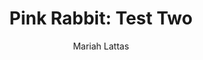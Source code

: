 ---
# Episode Settings
title: "Pink Rabbit: Test Two"
air-time: "6:30 PM"
link: "http://radioadelaide.org.au/program/pink-rabbit/2019-10-31"
description: "Benito gives a heart-rending rendition of Robin Thicke's Blurred Lines, while Mariah's secret love of Fortnite is uncovered."
stations: ["Radio Adelaide 101.5", "JOY 94.9 in Melbourne", "FOX FM 12.4"]
download: true

# Show Settings
show: "Pink Rabbit"
about: "Pink Rabbit airs every Thursday on Radio Adelaide 101.5 and JOY 94.9 in Melbourne."

# Post Settings
author: Mariah Lattas
category: radio
tags: radio pink-rabbit
layout: post
type: radio
---